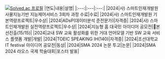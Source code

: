 [![Solved.ac 프로필](http://mazassumnida.wtf/api/v2/generate_badge?boj=limcon00)](https://solved.ac/limcon00)
|연도|내용|설명|
|:---:|:---|:---:|
|2024|사) 스마트인재개발원 사물지능기반 지능제어서비스 3회차 과정 수료|수료|
|2024|사) 스마트인재개발원 기본역량프로젝트|우수상|
|2024|ADsP(데이터분석 준전문가)|자격증|
|2024|사) 스마트인재개발원 실전역량프로젝트|우수상|
|2024|지능형 홈 대국민 아이디어 공모전|본선진출(15/15)|
|2024|교내 SW 교육 활성화를 위한 거대 언어모델 기반 SW 교육 서비스 플랫폼 개발|개발|
|2024|TOEIC SPEAKING IH(140)|자격증|
|2024|조선대학교 IT festival 아이디어 공모전|동상|
|2024|SMA 2024 논문 투고|논문|
|2024|SMA 2024 라오스 국제 학술대회|포스터 발표|
